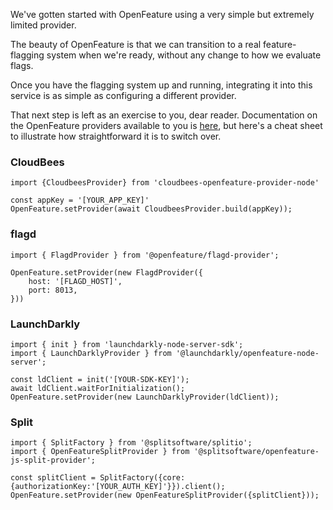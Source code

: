 We've gotten started with OpenFeature using a very simple but extremely limited provider.

The beauty of OpenFeature is that we can transition to a real feature-flagging system when we're ready, without any change to how we evaluate flags.

Once you have the flagging system up and running, integrating it into this service is as simple as configuring a different provider.

That next step is left as an exercise to you, dear reader. Documentation on the OpenFeature providers available to you is [here](https://openfeature.dev/docs/reference/technologies/server/javascript), but here's a cheat sheet to illustrate how straightforward it is to switch over.

### CloudBees

```
import {CloudbeesProvider} from 'cloudbees-openfeature-provider-node'

const appKey = '[YOUR_APP_KEY]'
OpenFeature.setProvider(await CloudbeesProvider.build(appKey));
```

### flagd

```
import { FlagdProvider } from '@openfeature/flagd-provider';

OpenFeature.setProvider(new FlagdProvider({
    host: '[FLAGD_HOST]',
    port: 8013,
}))
```

### LaunchDarkly

```
import { init } from 'launchdarkly-node-server-sdk';
import { LaunchDarklyProvider } from '@launchdarkly/openfeature-node-server';

const ldClient = init('[YOUR-SDK-KEY]');
await ldClient.waitForInitialization();
OpenFeature.setProvider(new LaunchDarklyProvider(ldClient));
```

### Split

```
import { SplitFactory } from '@splitsoftware/splitio';
import { OpenFeatureSplitProvider } from '@splitsoftware/openfeature-js-split-provider';

const splitClient = SplitFactory({core: {authorizationKey:'[YOUR_AUTH_KEY]'}}).client();
OpenFeature.setProvider(new OpenFeatureSplitProvider({splitClient}));
```
